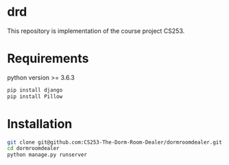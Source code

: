 # drd
This repository is implementation of the course project CS253.
# Requirements
python version >= 3.6.3
```python
pip install django
pip install Pillow
```
# Installation
```bash
git clone git@github.com:CS253-The-Dorm-Room-Dealer/dormroomdealer.git # ssh
cd dormroomdealer
python manage.py runserver
```
